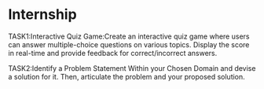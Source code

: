 # Internship
TASK1:Interactive Quiz Game:Create an interactive quiz game where users can answer multiple-choice questions on various topics. Display the score in real-time and provide feedback for correct/incorrect answers.



TASK2:Identify a Problem Statement Within your Chosen Domain and devise a solution for it. Then, articulate the problem and your proposed solution.
